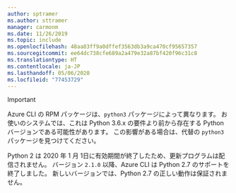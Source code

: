 ```yaml
---
author: sptramer
ms.author: sttramer
manager: carmonm
ms.date: 11/26/2019
ms.topic: include
ms.openlocfilehash: 48aa83ff9a0dffef3563db3a9ca470cf95657357
ms.sourcegitcommit: ee64dc738cfe689a2a479e32a87bf420f96c31c8
ms.translationtype: HT
ms.contentlocale: ja-JP
ms.lasthandoff: 05/06/2020
ms.locfileid: "77453729"
---
```

> [!IMPORTANT]
>
> Azure CLI の RPM パッケージは、`python3` パッケージによって異なります。 お使いのシステムでは、これは Python 3.6.x の要件より前から存在する Python バージョンである可能性があります。 この影響がある場合は、代替の `python3` パッケージを見つけてください。
>
> Python 2 は 2020 年 1 月 1日に有効期間が終了したため、更新プログラムは配信されません。 バージョン `2.1.0` 以降、Azure CLI は Python 2.7 のサポートを終了しました。 新しいバージョンでは、Python 2.7 の正しい動作は保証されません。
